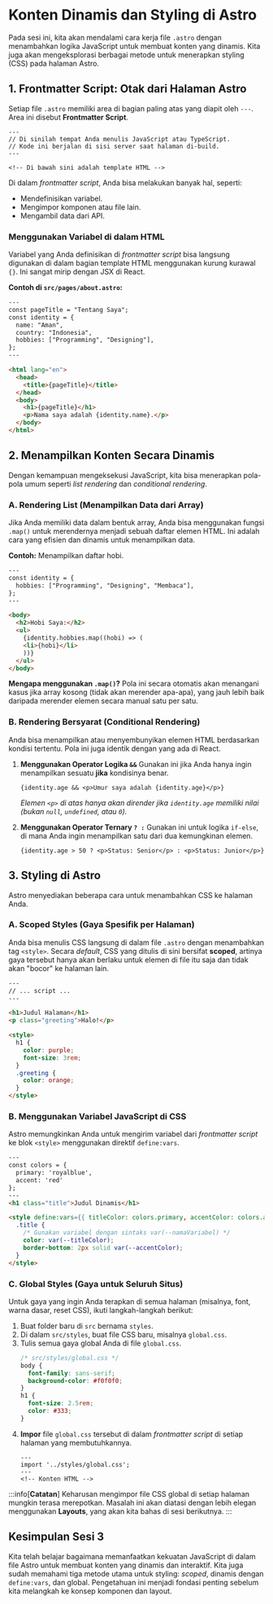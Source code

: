 # Konten Dinamis dan Styling di Astro

Pada sesi ini, kita akan mendalami cara kerja file `.astro` dengan menambahkan logika JavaScript untuk membuat konten yang dinamis. Kita juga akan mengeksplorasi berbagai metode untuk menerapkan styling (CSS) pada halaman Astro.

## 1. Frontmatter Script: Otak dari Halaman Astro

Setiap file `.astro` memiliki area di bagian paling atas yang diapit oleh `---`. Area ini disebut **Frontmatter Script**.

```astro
---
// Di sinilah tempat Anda menulis JavaScript atau TypeScript.
// Kode ini berjalan di sisi server saat halaman di-build.
---

<!-- Di bawah sini adalah template HTML -->
```

Di dalam _frontmatter script_, Anda bisa melakukan banyak hal, seperti:

- Mendefinisikan variabel.
- Mengimpor komponen atau file lain.
- Mengambil data dari API.

### Menggunakan Variabel di dalam HTML

Variabel yang Anda definisikan di _frontmatter script_ bisa langsung digunakan di dalam bagian template HTML menggunakan kurung kurawal `{}`. Ini sangat mirip dengan JSX di React.

**Contoh di `src/pages/about.astro`:**

```html
---
const pageTitle = "Tentang Saya";
const identity = {
  name: "Aman",
  country: "Indonesia",
  hobbies: ["Programming", "Designing"],
};
---

<html lang="en">
  <head>
    <title>{pageTitle}</title>
  </head>
  <body>
    <h1>{pageTitle}</h1>
    <p>Nama saya adalah {identity.name}.</p>
  </body>
</html>
```

## 2. Menampilkan Konten Secara Dinamis

Dengan kemampuan mengeksekusi JavaScript, kita bisa menerapkan pola-pola umum seperti _list rendering_ dan _conditional rendering_.

### A. Rendering List (Menampilkan Data dari Array)

Jika Anda memiliki data dalam bentuk array, Anda bisa menggunakan fungsi `.map()` untuk merendernya menjadi sebuah daftar elemen HTML. Ini adalah cara yang efisien dan dinamis untuk menampilkan data.

**Contoh:** Menampilkan daftar hobi.

```html
---
const identity = {
  hobbies: ["Programming", "Designing", "Membaca"],
};
---

<body>
  <h2>Hobi Saya:</h2>
  <ul>
    {identity.hobbies.map((hobi) => (
    <li>{hobi}</li>
    ))}
  </ul>
</body>
```

**Mengapa menggunakan `.map()`?** Pola ini secara otomatis akan menangani kasus jika array kosong (tidak akan merender apa-apa), yang jauh lebih baik daripada merender elemen secara manual satu per satu.

### B. Rendering Bersyarat (Conditional Rendering)

Anda bisa menampilkan atau menyembunyikan elemen HTML berdasarkan kondisi tertentu. Pola ini juga identik dengan yang ada di React.

1.  **Menggunakan Operator Logika `&&`**
    Gunakan ini jika Anda hanya ingin menampilkan sesuatu **jika** kondisinya benar.

    ```astro
    {identity.age && <p>Umur saya adalah {identity.age}</p>}
    ```

    _Elemen `<p>` di atas hanya akan dirender jika `identity.age` memiliki nilai (bukan `null`, `undefined`, atau `0`)._

2.  **Menggunakan Operator Ternary `? :`**
    Gunakan ini untuk logika `if-else`, di mana Anda ingin menampilkan satu dari dua kemungkinan elemen.

    ```astro
    {identity.age > 50 ? <p>Status: Senior</p> : <p>Status: Junior</p>}
    ```

## 3. Styling di Astro

Astro menyediakan beberapa cara untuk menambahkan CSS ke halaman Anda.

### A. Scoped Styles (Gaya Spesifik per Halaman)

Anda bisa menulis CSS langsung di dalam file `.astro` dengan menambahkan tag `<style>`. Secara _default_, CSS yang ditulis di sini bersifat **scoped**, artinya gaya tersebut hanya akan berlaku untuk elemen di file itu saja dan tidak akan "bocor" ke halaman lain.

```html
---
// ... script ...
---

<h1>Judul Halaman</h1>
<p class="greeting">Halo!</p>

<style>
  h1 {
    color: purple;
    font-size: 3rem;
  }
  .greeting {
    color: orange;
  }
</style>
```

### B. Menggunakan Variabel JavaScript di CSS

Astro memungkinkan Anda untuk mengirim variabel dari _frontmatter script_ ke blok `<style>` menggunakan direktif `define:vars`.

```html
---
const colors = {
  primary: 'royalblue',
  accent: 'red'
};
---
<h1 class="title">Judul Dinamis</h1>

<style define:vars={{ titleColor: colors.primary, accentColor: colors.accent }}>
  .title {
    /* Gunakan variabel dengan sintaks var(--namaVariabel) */
    color: var(--titleColor);
    border-bottom: 2px solid var(--accentColor);
  }
</style>
```

### C. Global Styles (Gaya untuk Seluruh Situs)

Untuk gaya yang ingin Anda terapkan di semua halaman (misalnya, font, warna dasar, reset CSS), ikuti langkah-langkah berikut:

1.  Buat folder baru di `src` bernama `styles`.
2.  Di dalam `src/styles`, buat file CSS baru, misalnya `global.css`.
3.  Tulis semua gaya global Anda di file `global.css`.
    ```css
    /* src/styles/global.css */
    body {
      font-family: sans-serif;
      background-color: #f0f0f0;
    }
    h1 {
      font-size: 2.5rem;
      color: #333;
    }
    ```
4.  **Impor** file `global.css` tersebut di dalam _frontmatter script_ di setiap halaman yang membutuhkannya.
    ```astro
    ---
    import '../styles/global.css';
    ---
    <!-- Konten HTML -->
    ```

:::info[**Catatan**]
Keharusan mengimpor file CSS global di setiap halaman mungkin terasa merepotkan. Masalah ini akan diatasi dengan lebih elegan menggunakan **Layouts**, yang akan kita bahas di sesi berikutnya.
:::

## Kesimpulan Sesi 3

Kita telah belajar bagaimana memanfaatkan kekuatan JavaScript di dalam file Astro untuk membuat konten yang dinamis dan interaktif. Kita juga sudah memahami tiga metode utama untuk styling: _scoped_, dinamis dengan `define:vars`, dan global. Pengetahuan ini menjadi fondasi penting sebelum kita melangkah ke konsep komponen dan layout.
